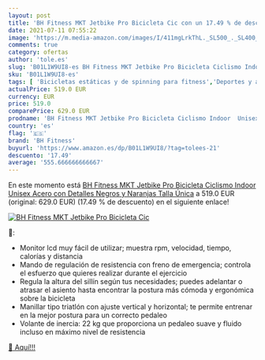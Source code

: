 ```yaml
---
layout: post
title: 'BH Fitness MKT Jetbike Pro Bicicleta Cic con un 17.49 % de descuento'
date: 2021-07-11 07:55:22
image: 'https://m.media-amazon.com/images/I/411mgLrkThL._SL500_._SL400_.jpg'
comments: true
category: ofertas
author: 'tole.es'
slug: 'B01L1W9UI8-es BH Fitness MKT Jetbike Pro Bicicleta Ciclismo Indoor...'
sku: 'B01L1W9UI8-es'
tags: [ 'Bicicletas estáticas y de spinning para fitness','Deportes y aire libre','Fitness y ejercicio','Máquinas de cardio para fitness','bh fitness','bicicleta', ]
actualPrice: 519.0 EUR
currency: EUR
price: 519.0
comparePrice: 629.0 EUR
prodname: 'BH Fitness MKT Jetbike Pro Bicicleta Ciclismo Indoor  Unisex  Acero con Detalles Negros y Naranjas  Talla Única'
country: 'es'
flag: '🇪🇸'
brand: 'BH Fitness'
buyurl: 'https://www.amazon.es/dp/B01L1W9UI8/?tag=tolees-21'
descuento: '17.49'
average: '555.666666666667'
---
```


En este momento está [BH Fitness MKT Jetbike Pro Bicicleta Ciclismo Indoor  Unisex  Acero con Detalles Negros y Naranjas  Talla Única](https://www.amazon.es/dp/B01L1W9UI8/?tag=tolees-21) a 519.0 EUR (original: 629.0 EUR) (17.49 %  de descuento) en el siguiente enlace!

[![BH Fitness MKT Jetbike Pro Bicicleta Cic](https://m.media-amazon.com/images/I/411mgLrkThL._SL500_._SL400_.jpg)](https://www.amazon.es/dp/B01L1W9UI8/?tag=tolees-21)

🔎:

- Monitor lcd muy fácil de utilizar; muestra rpm, velocidad, tiempo, calorías y distancia
- Mando de regulación de resistencia con freno de emergencia; controla el esfuerzo que quieres realizar durante el ejercicio
- Regula la altura del sillín según tus necesidades; puedes adelantar o atrasar el asiento hasta encontrar la postura más cómoda y ergonómica sobre la bicicleta
- Manillar tipo triatlón con ajuste vertical y horizontal; te permite entrenar en la mejor postura para un correcto pedaleo
- Volante de inercia: 22 kg que proporciona un pedaleo suave y fluido incluso en máximo nivel de resistencia

[🛒 Aquí!!!](https://www.amazon.es/dp/B01L1W9UI8/?tag=tolees-21)
